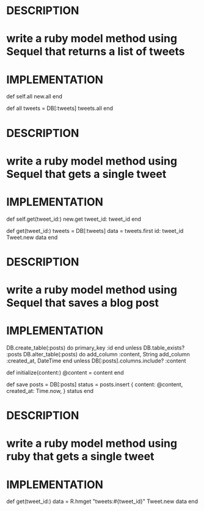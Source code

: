 # DESCRIPTION
# write a ruby model method using Sequel that returns a list of tweets
# IMPLEMENTATION
def self.all
  new.all
end

def all
  tweets = DB[:tweets]
  tweets.all
end
# DESCRIPTION
# write a ruby model method using Sequel that gets a single tweet
# IMPLEMENTATION
def self.get(tweet_id:)
  new.get tweet_id: tweet_id
end

def get(tweet_id:)
  tweets = DB[:tweets]
  data = tweets.first id: tweet_id
  Tweet.new data
end
# DESCRIPTION
# write a ruby model method using Sequel that saves a blog post
# IMPLEMENTATION
DB.create_table(:posts) do
  primary_key :id
end unless DB.table_exists? :posts
DB.alter_table(:posts) do
  add_column :content, String
  add_column :created_at, DateTime
end unless DB[:posts].columns.include? :content

def initialize(content:)
  @content = content
end

def save
  posts = DB[:posts]
  status = posts.insert {
    content:    @content,
    created_at: Time.now,
  }
  status
end
# DESCRIPTION
# write a ruby model method using ruby that gets a single tweet
# IMPLEMENTATION
def get(tweet_id:)
  data = R.hmget "tweets:#{tweet_id}"
  Tweet.new data
end
